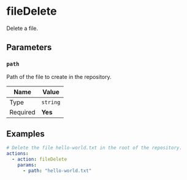 # fileDelete

Delete a file.

## Parameters

### `path`

Path of the file to create in the repository.

| Name     | Value    |
| -------- | -------- |
| Type     | `string` |
| Required | **Yes**  |

## Examples

```yaml
# Delete the file hello-world.txt in the root of the repository.
actions:
  - action: fileDelete
    params:
      - path: "hello-world.txt"
```
